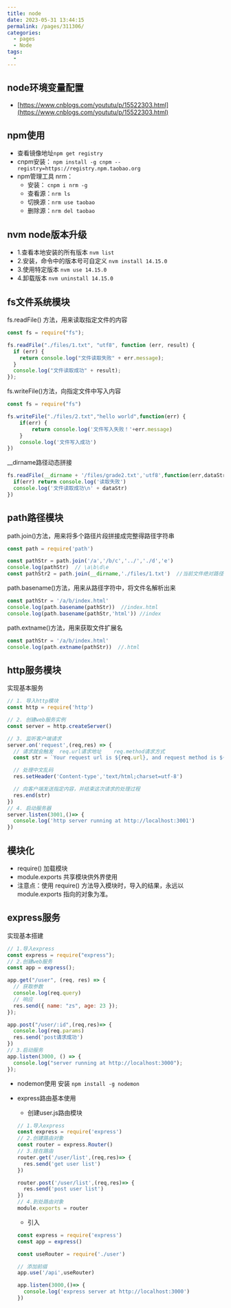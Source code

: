 ```yaml
---
title: node
date: 2023-05-31 13:44:15
permalink: /pages/311306/
categories:
  - pages
  - Node
tags:
  - 
---
```

## node环境变量配置

- [https://www.cnblogs.com/yoututu/p/15522303.html](https://www.cnblogs.com/yoututu/p/15522303.html)

## npm使用

- 查看镜像地址`npm get registry`
- cnpm安装： `npm install -g cnpm --registry=https://registry.npm.taobao.org`
- npm管理工具 nrm：
  - 安装：    `cnpm i nrm -g`
  - 查看源：`nrm ls`
  - 切换源：`nrm use taobao`
  - 删除源：`nrm del taobao`

## nvm node版本升级

- 1.查看本地安装的所有版本   `nvm list `
- 2.安装，命令中的版本号可自定义 `nvm install 14.15.0`
- 3.使用特定版本 `nvm use 14.15.0`
- 4.卸载版本 `nvm uninstall 14.15.0`

## fs文件系统模块

fs.readFile() 方法，用来读取指定文件的内容

```js
const fs = require("fs");

fs.readFile("./files/1.txt", "utf8", function (err, result) {
  if (err) {
    return console.log("文件读取失败" + err.message);
  }
  console.log("文件读取成功" + result);
});
```

fs.writeFile()方法，向指定文件中写入内容

```js
const fs = require("fs")

fs.writeFile("./files/2.txt","hello world",function(err) {
    if(err) {
        return console.log('文件写入失败！'+err.message)
    }
    console.log('文件写入成功')
})
```

__dirname路径动态拼接

```js
fs.readFile(__dirname + '/files/grade2.txt','utf8',function(err,dataStr) {
  if(err) return console.log('读取失败')
  console.log('文件读取成功\n' + dataStr)
})
```

## path路径模块

path.join()方法，用来将多个路径片段拼接成完整得路径字符串

```js
const path = require('path')

const pathStr = path.join('/a','/b/c','../','./d','e')
console.log(pathStr)  // \a\b\d\e
const pathStr2 = path.join(__dirname,'./files/1.txt')  //当前文件绝对路径
```

path.basename()方法，用来从路径字符中，将文件名解析出来

```js
const pathStr = '/a/b/index.html'
console.log(path.basename(pathStr))  //index.html
console.log(path.basename(pathStr,'html')) //index
```

path.extname()方法，用来获取文件扩展名

```js
const pathStr = '/a/b/index.html'
console.log(path.extname(pathStr))  //.html
```

## http服务模块

实现基本服务

```js
// 1. 导入http模块
const http = require('http')

// 2. 创建web服务实例
const server = http.createServer()

// 3. 监听客户端请求
server.on('request',(req,res) => {
  // 请求就会触发  req.url请求地址    req.method请求方式
  const str = `Your request url is ${req.url}, and request method is ${req.method}`

  // 处理中文乱码
  res.setHeader('Content-type','text/html;charset=utf-8')

  // 向客户端发送指定内容，并结束这次请求的处理过程
  res.end(str)
})
// 4. 启动服务器
server.listen(3001,()=> {
  console.log('http server running at http://localhost:3001')
})
```


## 模块化

- require()  加载模块
- module.exports  共享模块供外界使用
- 注意点：使用 require() 方法导入模块时，导入的结果，永远以 module.exports 指向的对象为准。

## express服务

实现基本搭建

```js
// 1.导入express
const express = require("express");
// 2.创建web服务
const app = express();

app.get("/user", (req, res) => {
  // 获取参数
  console.log(req.query)
  // 响应
  res.send({ name: "zs", age: 23 });
});

app.post("/user/:id",(req,res)=> {
  console.log(req.params)
  res.send('post请求成功')
})
// 3.启动服务
app.listen(3000, () => {
  console.log("server running at http://localhost:3000");
});

```

- nodemon使用  安装 `npm install -g nodemon`

- express路由基本使用

  - 创建user.js路由模块

  ```js
  // 1.导入express
  const express = require('express')
  // 2.创建路由对象
  const router = express.Router()
  // 3.挂在路由
  router.get('/user/list',(req,res)=> {
    res.send('get user list')
  })
  
  router.post('/user/list',(req,res)=> {
    res.send('post user list')
  })
  // 4.到处路由对象
  module.exports = router
  ```

  - 引入

  ```js
  const express = require('express')
  const app = express()
  
  const useRouter = require('./user')
  
  // 添加前缀
  app.use('/api',useRouter)
  
  app.listen(3000,()=> {
    console.log('express server at http://localhost:3000')
  })
  ```



